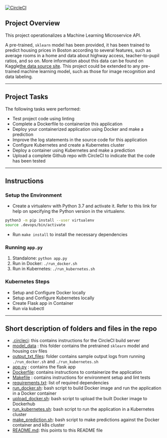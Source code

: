 [![CircleCI](https://dl.circleci.com/status-badge/img/gh/stwalez/uda-project4/tree/main.svg?style=svg)](https://dl.circleci.com/status-badge/redirect/gh/stwalez/uda-project4/tree/main)

## Project Overview

This project operationalizes a Machine Learning Microservice API.

A pre-trained, `sklearn` model has been provided, it has been trained to predict housing prices in Boston according to several features, such as average rooms in a home and data about highway access, teacher-to-pupil ratios, and so on. 
More information about this data can be found on Kaggle[the data source site](https://www.kaggle.com/c/boston-housing).
This project could be extended to any pre-trained machine learning model, such as those for image recognition and data labeling.

---
## Project Tasks

The following tasks were performed:
* Test project code using linting
* Complete a Dockerfile to containerize this application
* Deploy your containerized application using Docker and make a prediction
* Improve the log statements in the source code for this application
* Configure Kubernetes and create a Kubernetes cluster
* Deploy a container using Kubernetes and make a prediction
* Upload a complete Github repo with CircleCI to indicate that the code has been tested

---

## Instructions
### Setup the Environment

* Create a virtualenv with Python 3.7 and activate it. Refer to this link for help on specifying the Python version in the virtualenv. 
```bash
python3 -m pip install --user virtualenv
source .devops/bin/activate
```
* Run `make install` to install the necessary dependencies

### Running `app.py`

1. Standalone:  `python app.py`
2. Run in Docker:  `./run_docker.sh`
3. Run in Kubernetes:  `./run_kubernetes.sh`

### Kubernetes Steps

* Setup and Configure Docker locally
* Setup and Configure Kubernetes locally
* Create Flask app in Container
* Run via kubectl


---


## Short description of folders and files in the repo

* [.circleci](/.circleci): this contains instructions for the CircleCI build server
* [model_data](/model_data/) : this folder contains the pretrained `sklearn` model and housing csv files
* [output_txt_files](/output_txt_files): folder contains sample output logs from running `./run_docker.sh` and `./run_kubernetes.sh`
* [app.py](/app.py) : contains the flask app
* [Dockerfile](/Dockerfile): contains instructions to containerize the application
* [Makefile](/Makefile) : contains instructions for environment setup and lint tests
* [requirements.txt](/requirements.txt): list of required dependencies
* [run_docker.sh](/run_docker.sh): bash script to build Docker image and run the application in a Docker container
* [upload_docker.sh](/upload_docker.sh): bash script to upload the built Docker image to Dockerhub
* [run_kubernetes.sh](/run_kubernetes.sh): bash script to run the application in a Kubernetes cluster
* [make_prediction.sh](/make_prediction.sh): bash script to make predictions against the Docker container and k8s cluster
* [README.md](/README.md): this points to this README file
